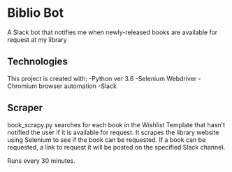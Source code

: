 # Biblio Bot
A Slack bot that notifies me when newly-released books are available for request at my library

## Technologies
This project is created with:
-Python ver 3.6
-Selenium Webdriver
-Chromium browser automation 
-Slack

## Scraper 
book_scrapy.py searches for each book in the Wishlist Template that hasn't notified the user if it is available for request. It scrapes the library website using Selenium to see if the book can be requested. If a book can be requested, a link to request it will be posted on the specified Slack channel. 

Runs every 30 minutes. 
